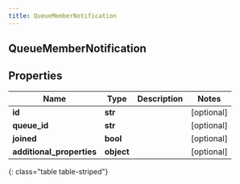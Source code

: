 ```yaml
---
title: QueueMemberNotification
---
```

## QueueMemberNotification

## Properties

|Name | Type | Description | Notes|
|------------ | ------------- | ------------- | -------------|
| **id** | **str** |  | [optional] |
| **queue_id** | **str** |  | [optional] |
| **joined** | **bool** |  | [optional] |
| **additional_properties** | **object** |  | [optional] |
{: class="table table-striped"}


